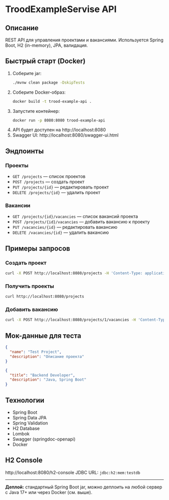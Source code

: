 # TroodExampleServise API

## Описание
REST API для управления проектами и вакансиями. Используется Spring Boot, H2 (in-memory), JPA, валидация.

## Быстрый старт (Docker)

1. Соберите jar:
   ```bash
   ./mvnw clean package -DskipTests
   ```
2. Соберите Docker-образ:
   ```bash
   docker build -t trood-example-api .
   ```
3. Запустите контейнер:
   ```bash
   docker run -p 8080:8080 trood-example-api
   ```
4. API будет доступен на http://localhost:8080
5. Swagger UI: http://localhost:8080/swagger-ui.html

## Эндпоинты

### Проекты
- `GET /projects` — список проектов
- `POST /projects` — создать проект
- `PUT /projects/{id}` — редактировать проект
- `DELETE /projects/{id}` — удалить проект

### Вакансии
- `GET /projects/{id}/vacancies` — список вакансий проекта
- `POST /projects/{id}/vacancies` — добавить вакансию к проекту
- `PUT /vacancies/{id}` — редактировать вакансию
- `DELETE /vacancies/{id}` — удалить вакансию

## Примеры запросов

### Создать проект
```bash
curl -X POST http://localhost:8080/projects -H 'Content-Type: application/json' -d '{"name":"Demo Project","description":"Описание"}'
```

### Получить проекты
```bash
curl http://localhost:8080/projects
```

### Добавить вакансию
```bash
curl -X POST http://localhost:8080/projects/1/vacancies -H 'Content-Type: application/json' -d '{"title":"Java Dev","description":"Spring"}'
```

## Мок-данные для теста

```json
{
  "name": "Test Project",
  "description": "Описание проекта"
}
```

```json
{
  "title": "Backend Developer",
  "description": "Java, Spring Boot"
}
```

## Технологии
- Spring Boot
- Spring Data JPA
- Spring Validation
- H2 Database
- Lombok
- Swagger (springdoc-openapi)
- Docker

## H2 Console
http://localhost:8080/h2-console
JDBC URL: `jdbc:h2:mem:testdb`

---

**Деплой:** стандартный Spring Boot jar, можно деплоить на любой сервер с Java 17+ или через Docker (см. выше). 